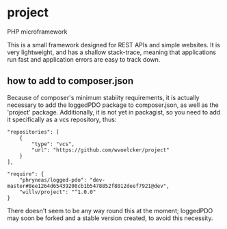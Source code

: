 # project
PHP microframework

This is a small framework designed for REST APIs and simple websites.  It is very lightweight, and has a shallow stack-trace, meaning that applications run fast and application errors are easy to track down.

## how to add to composer.json
Because of composer's minimum stabiity requirements, it is actually necessary to add the loggedPDO package to composer.json, as well as the 'project' package.  Additionally, it is not yet in packagist, so you need to add it specifically as a vcs repository, thus:


	"repositories": [
		{
			"type": "vcs",
			"url": "https://github.com/wvoelcker/project"
		}
	],

	"require": {
		"phryneas/logged-pdo": "dev-master#8ee1264d65439200cb1b5478852f8012deef7921@dev",
		"willv/project": "^1.0.0"
	}

There doesn't seem to be any way round this at the moment; loggedPDO may soon be forked and a stable version created, to avoid this necessity.
